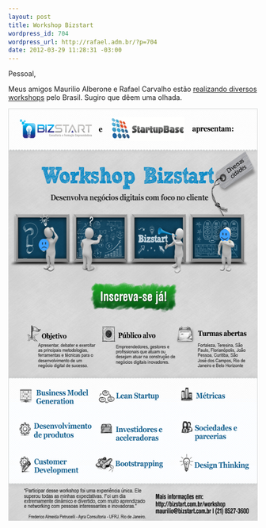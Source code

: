 ```yaml
--- 
layout: post
title: Workshop Bizstart
wordpress_id: 704
wordpress_url: http://rafael.adm.br/?p=704
date: 2012-03-29 11:28:31 -03:00
---
```

Pessoal,

Meus amigos Maurilio Alberone e Rafael Carvalho estão <a href="http://bizstart.com.br/workshop">realizando diversos workshops</a> pelo Brasil. Sugiro que dêem uma olhada.

<a href="/wp-content/uploads/2012/03/email_mkt_bizstart_20120326.png"><img src="/wp-content/uploads/2012/03/email_mkt_bizstart_20120326.png" alt="" title="email_mkt_bizstart_20120326" width="600" height="832" class="aligncenter size-full wp-image-705" /></a>
